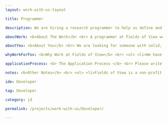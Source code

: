 ```yaml
---
layout: work-with-us-layout

title: Programmer

description: We are hiring a research programmer to help us define and shape a new generation of tools and processes that better public policy. Fields of View is an interdisciplinary group with diverse life and work experiences and each piece of our work is informed by these.

aboutWork: <b>About The Work</b> <br> A programmer at Fields of View wears many hats. The nature of our work means that projects span from complex simulations to data heavy interfaces to lightweight web apps. As a programmer you'll be expected to contribute to all these in varying capacities. Broadly, you will be &#58; <ul> <li>Designing, developing and documenting Django/Python based web apps for our simulations and other policy related tools</li> <li>Developing high fidelity components that interface with various data sources for our digital games</li>  <li>Developing single and multiple dimension visualisation tools</li>  <li>Involved in testing (using manual and/or automated means) our simulations and games</li> </ul> <p class="simple-content"> As our work is cutting-edge, in terms of both design and research, the programmer has to have the ability to quickly adapt; therefore a strong base in first principles is a must. Here's a quick snapshot of our most recent work <ul> <li>Developed a visualisation tool for Bangalore's bus transport agency <a href="">BMTC</a> using <a href="https://gtfs.org">GTFS</a> specifications to get a better sense of route intersections, timings and coverage</li> <li>In conjunction with the local government of Chennai, developed and deployed an agent based simulation tool,SIMULOGUE, to help its various agencies plan in a more integrated manner</li> <li>Developed a game, Cantors World, to help students and policy makers understand and refine measures of development, growth and progress. This game uses real data from over 100 countries spread over 20 years provided by the UN</li><li>Developed <a href="https://github.com/fieldsofview/phoenix">Phoenix</a>, a distributed and modular agent based simulation platform, to help us refine and push the state of the art in approaches to using tools like these</li></ul> </p>

aboutYou: <b>About You</b> <br> We are looking for someone with solid, strong fundamentals in Python or Ruby with knowledge of JAVA or C# for infrastructure code. You should have written a web application using bare metal techniques or used a mature framework like Django or Rails. We expect you to know how to connect to and use databases like PostgreSQL and/or MySQL using high performance libraries. <p class="simple-content"> You'll have a leg up if you also have development experience in Java and/or C++. Bonus points also if you have proficiency in using various GIS tools, have exposure to various simulation tools like NetLogo, AnyLogic, MATSIM etc, have contributed to open source projects and can in a pinch do basic server admin work.</p> <p class="simple-content"> Our work by nature is complex, so we don't expect you to know everything on day one, but you should have the ability to grasp things quickly and have a voracious appetite for reading and imbibing the latest research and techniques.</p> <p class="simple-content"> Given the small nature and diverse nature of our team, you should be comfortable explaining deep technical concepts to those who may not be as technology aware as you. Our work has real world consequences and we expect you to fight for and commit to your ideas. We challenge our assumptions and approaches constantly and you must be able to take feedback dispassionately. </p>

whyWorkForFov: <b>Why Work at Fields of View</b> <br> <ul> <li>We have collaborations with Indian and international universities, and you get access to cutting edge research in data and policy.</li> <li>Depending on your interest, you will contribute to research papers, and we have published in major journals.</li> <li>Your work will contribute to applications in addressing social problems.</li> <li>The portfolio of projects done at Fields of View have paved the way for our colleagues to pursue masters/Phd courses</li> </ul>

applicationProcess: <b> The Application Process </b> <br> Please write <a href="mailto://work@fieldsofview.in"> work@fieldsofview.in</a> with your CV and a few words about why you want to work with us. Women are strongly encouraged to apply. <p class="simple-content"> We will review your application and setup a quick phone call. The phone call acts as a good way to introduce yourself and for us to let you know a bit more about our work. This call will be followed up with an assignment.</p>  <p class="simple-content"> The assignment will involve a cross section of the kind of work you'll do with us &mdash; from research to drawing up a quick concept note to actually coding. You take as much time as you want to complete the assignment, but we've noted that it takes on average about 7 days to finish.</p> <p class="simple-content">If we like your approach to the assignment (and your code sample), we invite you to spend a day with us. You can pepper us with more questions and get to know the rest of the team. Once this is done, and if you like us and we like you, we will extend an offer within 3 days.</p>

notes: <b>Other Notes</b> <br> <ul> <li>Fields of View is a non-profit organisation.</li> <li>The position is based in Bangalore</li> <li>Our office is in JP Nagar, close to Rangashankara</li></ul>

ide: Developer

tag: Developer

category: jd

permalink: /projects/work-with-us/Developer/

---
```

